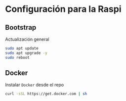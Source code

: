 # Configuración para la Raspi

## Bootstrap

Actualización general

```sh
sudo apt update
sudo apt upgrade -y
sudo reboot
```

## Docker

Instalar `Docker` desde el repo

```sh
curl -sSL https://get.docker.com | sh
```
